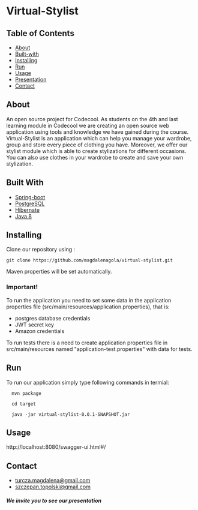 # Virtual-Stylist

## Table of Contents

- [About](#about)
- [Built-with](#built-with)
- [Installing](#installing)
- [Run](#run)
- [Usage](#usage)
- [Presentation](#presentation)
- [Contact](#contact)

## About <a name = "about"></a>

  An open source project for Codecool.
  As students on the 4th and last learning module in Codecool we are creating an open source web application using tools and knowledge we have gained during the course. Virtual-Stylist is an application which can help you manage your wardrobe, group and store every piece of clothing you have. Moreover, we offer our stylist module which is able to create stylizations for different occasions. You can also use clothes in your wardrobe to create and save your own stylization.

## Built With <a name = "built-with"></a>

* [Spring-boot](https://spring.io/projects/spring-boot)
* [PostgreSQL](https://www.postgresql.org/)
* [Hibernate](https://hibernate.org/)
* [Java 8](https://www.java.com/pl/download/faq/java8.xml)

## Installing <a name = "installing"></a>

Clone our repository using :

```
git clone https://github.com/magdalenagola/virtual-stylist.git
```

Maven properties will be set automatically.

### Important!

To run the application you need to set some data in the application properties file (src/main/resources/application.properties), that is:
- postgres database credentials
- JWT secret key
- Amazon credentials

To run tests there is a need to create application properties file in src/main/resources named "application-test.properties" with data for tests. 

## Run <a name = "run"></a>

To run our application simply type following commands in termial:
```
  mvn package
```

```
  cd target 
```

```
  java -jar virtual-stylist-0.0.1-SNAPSHOT.jar
```

## Usage <a name = "usage"></a>

 http://localhost:8080/swagger-ui.html#/
  
## Contact <a name = "contact"></a>
 * turcza.magdalena@gmail.com
 * szczepan.topolski@gmail.com
##### We invite you to see our presentation <a name = "presentation"></a>
